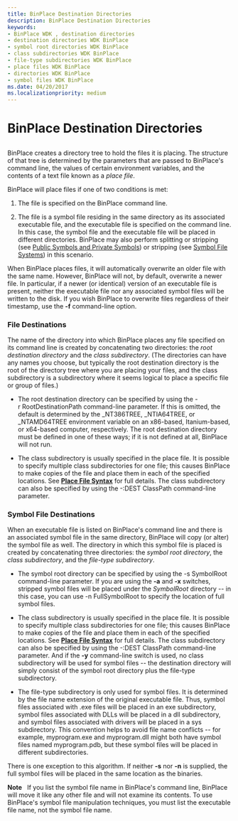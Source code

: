 ```yaml
---
title: BinPlace Destination Directories
description: BinPlace Destination Directories
keywords:
- BinPlace WDK , destination directories
- destination directories WDK BinPlace
- symbol root directories WDK BinPlace
- class subdirectories WDK BinPlace
- file-type subdirectories WDK BinPlace
- place files WDK BinPlace
- directories WDK BinPlace
- symbol files WDK BinPlace
ms.date: 04/20/2017
ms.localizationpriority: medium
---
```


# BinPlace Destination Directories


## <span id="ddk_binplace_destination_directories_tools"></span><span id="DDK_BINPLACE_DESTINATION_DIRECTORIES_TOOLS"></span>


BinPlace creates a directory tree to hold the files it is placing. The structure of that tree is determined by the parameters that are passed to BinPlace's command line, the values of certain environment variables, and the contents of a text file known as a *place file*.

BinPlace will place files if one of two conditions is met:

1.  The file is specified on the BinPlace command line.

2.  The file is a symbol file residing in the same directory as its associated executable file, and the executable file is specified on the command line. In this case, the symbol file and the executable file will be placed in different directories. BinPlace may also perform splitting or stripping (see [Public Symbols and Private Symbols](public-symbols-and-private-symbols.md)) or stripping (see [Symbol File Systems](symbol-file-systems.md)) in this scenario.

When BinPlace places files, it will automatically overwrite an older file with the same name. However, BinPlace will not, by default, overwrite a newer file. In particular, if a newer (or identical) version of an executable file is present, neither the executable file nor any associated symbol files will be written to the disk. If you wish BinPlace to overwrite files regardless of their timestamp, use the **-f** command-line option.

### <span id="file_destinations"></span><span id="FILE_DESTINATIONS"></span>File Destinations

The name of the directory into which BinPlace places any file specified on its command line is created by concatenating two directories: the *root destination directory* and the *class subdirectory*. (The directories can have any names you choose, but typically the root destination directory is the root of the directory tree where you are placing your files, and the class subdirectory is a subdirectory where it seems logical to place a specific file or group of files.)

-   The root destination directory can be specified by using the -r RootDestinationPath command-line parameter. If this is omitted, the default is determined by the \_NT386TREE, \_NTIA64TREE, or \_NTAMD64TREE environment variable on an x86-based, Itanium-based, or x64-based computer, respectively. The root destination directory must be defined in one of these ways; if it is not defined at all, BinPlace will not run.

-   The class subdirectory is usually specified in the place file. It is possible to specify multiple class subdirectories for one file; this causes BinPlace to make copies of the file and place them in each of the specified locations. See [**Place File Syntax**](place-file-syntax.md) for full details. The class subdirectory can also be specified by using the -:DEST ClassPath command-line parameter.

### <span id="symbol_file_destinations"></span><span id="SYMBOL_FILE_DESTINATIONS"></span>Symbol File Destinations

When an executable file is listed on BinPlace's command line and there is an associated symbol file in the same directory, BinPlace will copy (or alter) the symbol file as well. The directory in which this symbol file is placed is created by concatenating three directories: the *symbol root directory*, the *class subdirectory*, and the *file-type subdirectory*.

-   The symbol root directory can be specified by using the -s SymbolRoot command-line parameter. If you are using the **-a** and **-x** switches, stripped symbol files will be placed under the *SymbolRoot* directory -- in this case, you can use -n FullSymbolRoot to specify the location of full symbol files.

-   The class subdirectory is usually specified in the place file. It is possible to specify multiple class subdirectories for one file; this causes BinPlace to make copies of the file and place them in each of the specified locations. See [**Place File Syntax**](place-file-syntax.md) for full details. The class subdirectory can also be specified by using the -:DEST ClassPath command-line parameter. And if the **-y** command-line switch is used, no class subdirectory will be used for symbol files -- the destination directory will simply consist of the symbol root directory plus the file-type subdirectory.

-   The file-type subdirectory is only used for symbol files. It is determined by the file name extension of the original executable file. Thus, symbol files associated with .exe files will be placed in an exe subdirectory, symbol files associated with DLLs will be placed in a dll subdirectory, and symbol files associated with drivers will be placed in a sys subdirectory. This convention helps to avoid file name conflicts -- for example, myprogram.exe and myprogram.dll might both have symbol files named myprogram.pdb, but these symbol files will be placed in different subdirectories.

There is one exception to this algorithm. If neither **-s** nor **-n** is supplied, the full symbol files will be placed in the same location as the binaries.

**Note**   If you list the symbol file name in BinPlace's command line, BinPlace will move it like any other file and will not examine its contents. To use BinPlace's symbol file manipulation techniques, you must list the executable file name, not the symbol file name.

 

 

 





